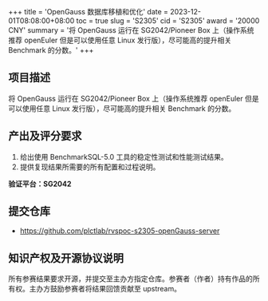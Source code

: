 +++
title = 'OpenGauss 数据库移植和优化'
date = 2023-12-01T08:08:00+08:00
toc = true
slug = 'S2305'
cid = 'S2305'
award = '20000 CNY'
summary = '将 OpenGauss 运行在 SG2042/Pioneer Box 上（操作系统推荐 openEuler 但是可以使用任意 Linux 发行版），尽可能高的提升相关 Benchmark 的分数。'
+++

## 项目描述

将 OpenGauss 运行在 SG2042/Pioneer Box 上（操作系统推荐 openEuler 但是可以使用任意 Linux 发行版），尽可能高的提升相关 Benchmark 的分数。

## 产出及评分要求

1. 给出使用 BenchmarkSQL-5.0 工具的稳定性测试和性能测试结果。
2. 提供复现结果所需要的所有配置和过程说明。

**验证平台：SG2042**

## 提交仓库

- https://github.com/plctlab/rvspoc-s2305-openGauss-server

## 知识产权及开源协议说明

所有参赛结果要求开源，并提交至主办方指定仓库。参赛者（作者）持有作品的所有权。主办方鼓励参赛者将结果回馈贡献至 upstream。
